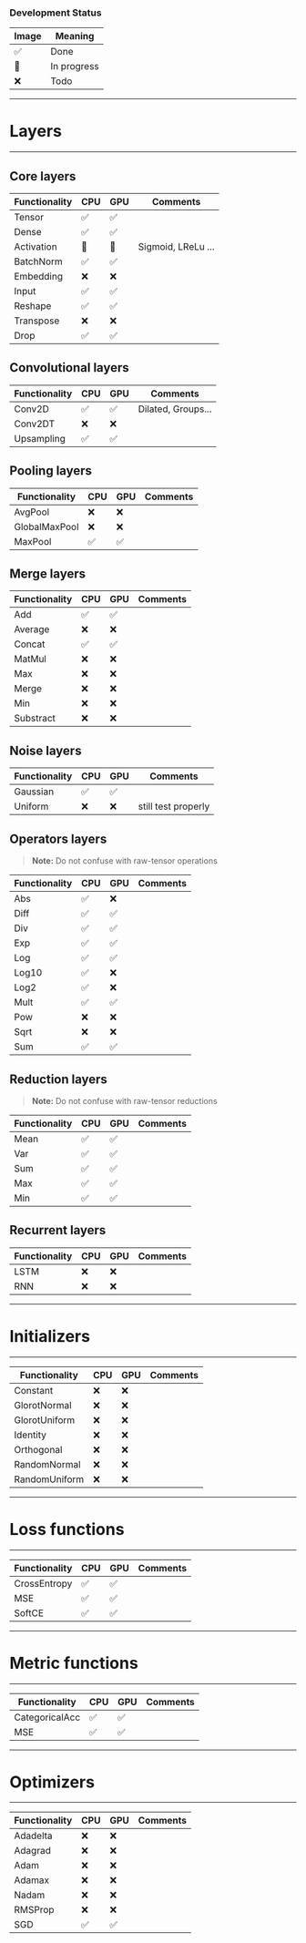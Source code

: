 ### Development Status

| Image | Meaning |
| ------------- |------|
| ✅ | Done |
| 🔵 | In progress |
| ❌ | Todo |


---
# Layers
---

## Core layers

| Functionality | CPU | GPU | Comments |
| ------------- |------| -----| ---------|
| Tensor | ✅ | ✅ | |
| Dense | ✅ | ✅ | |
| Activation | 🔵 | 🔵 | Sigmoid, LReLu ...
| BatchNorm | ✅ | ✅ |
| Embedding | ❌ | ❌ |
| Input | ✅ | ✅ | |
| Reshape | ✅ | ✅ | |
| Transpose | ❌ | ❌ |
| Drop | ✅ | ✅ |


## Convolutional layers

| Functionality | CPU | GPU | Comments |
| ------------- |------| -----| ---------|
| Conv2D | ✅ | ✅ | Dilated, Groups...
| Conv2DT | ❌ | ❌ |
| Upsampling | ✅ | ✅ |


## Pooling layers

| Functionality | CPU | GPU | Comments |
| ------------- |------| -----| ---------|
| AvgPool | ❌ | ❌ |
| GlobalMaxPool | ❌ | ❌ |
| MaxPool | ✅ | ✅ |


## Merge layers

| Functionality | CPU | GPU | Comments |
| ------------- |------| -----| ---------|
| Add | ✅ | ✅ |
| Average | ❌ | ❌ |
| Concat | ✅ | ✅ |
| MatMul | ❌ | ❌ |
| Max | ❌ | ❌ |
| Merge | ❌ | ❌ |
| Min | ❌ | ❌ |
| Substract | ❌ | ❌ |


## Noise layers

| Functionality | CPU | GPU | Comments |
| ------------- |------| -----| ---------|
| Gaussian | ✅ | ✅ |
| Uniform | ❌| ❌ | still test properly


## Operators layers

> **Note:** Do not confuse with raw-tensor operations

| Functionality | CPU | GPU | Comments |
| ------------- |------| -----| ---------|
| Abs | ✅ | ❌ |
| Diff | ✅ | ✅ |
| Div | ✅ | ✅ |
| Exp | ✅ | ✅ |
| Log | ✅ | ✅ |
| Log10 | ✅ | ❌|
| Log2 | ✅ | ❌ |
| Mult | ✅ | ✅|
| Pow | ❌ | ❌ |
| Sqrt | ❌ | ❌ |
| Sum | ✅ | ✅ |


## Reduction layers

> **Note:** Do not confuse with raw-tensor reductions

| Functionality | CPU | GPU | Comments |
| ------------- |------| -----| ---------|
| Mean | ✅| ✅ |
| Var | ✅| ✅ |
| Sum | ✅| ✅ |
| Max | ✅| ✅ |
| Min | ✅| ✅ |


## Recurrent layers

| Functionality | CPU | GPU | Comments |
| ------------- |------| -----| ---------|
| LSTM | ❌ | ❌ |
| RNN | ❌ | ❌ |


---
# Initializers
---

| Functionality | CPU | GPU | Comments |
| ------------- |------| -----| ---------|
| Constant | ❌ | ❌ |
| GlorotNormal | ❌ | ❌ |
| GlorotUniform | ❌ | ❌ |
| Identity | ❌ | ❌ |
| Orthogonal | ❌ | ❌ |
| RandomNormal | ❌ | ❌ |
| RandomUniform | ❌ | ❌ |


---
# Loss functions
---

| Functionality | CPU | GPU | Comments |
| ------------- |------| -----| ---------|
| CrossEntropy | ✅ | ✅ |
| MSE | ✅ | ✅ |
| SoftCE | ✅ | ✅ |


---
# Metric functions
---

| Functionality | CPU | GPU | Comments |
| ------------- |------| -----| ---------|
| CategoricalAcc | ✅ | ✅ |
| MSE | ✅ | ✅ |


---
# Optimizers
---

| Functionality | CPU | GPU | Comments |
| ------------- |------| -----| ---------|
| Adadelta | ❌ | ❌ |
| Adagrad | ❌ | ❌ |
| Adam | ❌ | ❌ |
| Adamax | ❌ | ❌ |
| Nadam | ❌ | ❌ |
| RMSProp | ❌ | ❌ |
| SGD | ✅ | ✅ |

